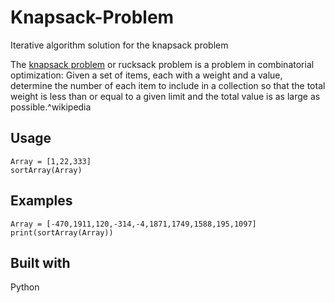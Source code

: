 # Knapsack-Problem
Iterative algorithm solution for the knapsack problem

The [knapsack problem](https://en.wikipedia.org/wiki/Knapsack_problem) or rucksack problem is a problem in combinatorial optimization: Given a set of items, each with a weight and a value, determine the number of each item to include in a collection so that the total weight is less than or equal to a given limit and the total value is as large as possible.^wikipedia


## Usage

```
Array = [1,22,333]
sortArray(Array)
```


## Examples

```
Array = [-470,1911,120,-314,-4,1871,1749,1588,195,1097]
print(sortArray(Array))
```


## Built with

Python
